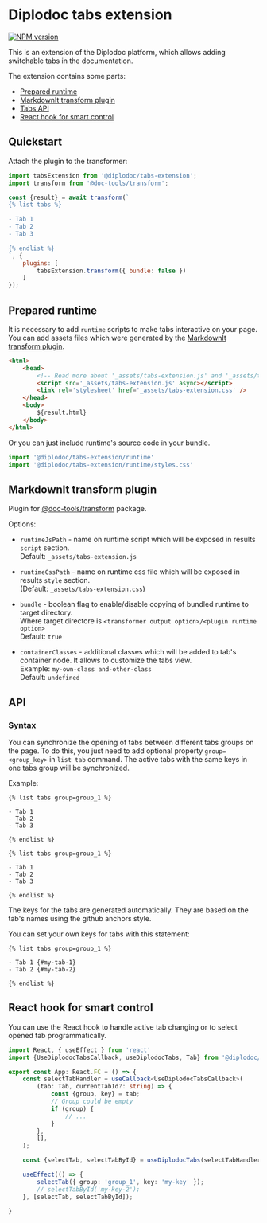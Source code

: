 # Diplodoc tabs extension

[![NPM version](https://img.shields.io/npm/v/@diplodoc/tabs-extension.svg?style=flat)](https://www.npmjs.org/package/@diplodoc/tabs-extension)

This is an extension of the Diplodoc platform, which allows adding switchable tabs in the documentation.

The extension contains some parts:
- [Prepared runtime](#prepared-runtime)
- [MarkdownIt transform plugin](#markdownit-transform-plugin)
- [Tabs API](#api)
- [React hook for smart control](#react-hook-for-smart-control)

## Quickstart

Attach the plugin to the transformer:

```js
import tabsExtension from '@diplodoc/tabs-extension';
import transform from '@doc-tools/transform';

const {result} = await transform(`
{% list tabs %}

- Tab 1
- Tab 2
- Tab 3

{% endlist %}
`, {
    plugins: [
        tabsExtension.transform({ bundle: false })
    ]
});
```

## Prepared runtime

It is necessary to add `runtime` scripts to make tabs interactive on your page.<br/>
You can add assets files which were generated by the [MarkdownIt transform plugin](#markdownit-transform-plugin).
```html
<html>
    <head>
        <!-- Read more about '_assets/tabs-extension.js' and '_assets/tabs-extension.css' in 'Transform plugin' section -->
        <script src='_assets/tabs-extension.js' async></script>
        <link rel='stylesheet' href='_assets/tabs-extension.css' />
    </head>
    <body>
        ${result.html}
    </body>
</html>
```

Or you can just include runtime's source code in your bundle.
```js
import '@diplodoc/tabs-extension/runtime'
import '@diplodoc/tabs-extension/runtime/styles.css'
```

## MarkdownIt transform plugin

Plugin for [@doc-tools/transform](https://github.com/diplodoc-platform/transform) package.

Options:
- `runtimeJsPath` - name on runtime script which will be exposed in results `script` section.<br>
  Default: `_assets/tabs-extension.js`<br>

- `runtimeCssPath` - name on runtime css file which will be exposed in results `style` section.<br>
  (Default: `_assets/tabs-extension.css`)<br>

- `bundle` - boolean flag to enable/disable copying of bundled runtime to target directory.<br>
  Where target directore is `<transformer output option>/<plugin runtime option>`<br>
  Default: `true`<br>

- `containerClasses` - additional classes which will be added to tab's container node. It allows to customize the tabs view.<br>
  Example: `my-own-class and-other-class`<br>
  Default: `undefined`<br>

## API

### Syntax

You can synchronize the opening of tabs between different tabs groups on the page. To do this, you just need to add optional property `group=<group_key>` in `list tab` command. The active tabs with the same keys in one tabs group will be synchronized.

Example:
```
{% list tabs group=group_1 %}

- Tab 1
- Tab 2
- Tab 3

{% endlist %}

{% list tabs group=group_1 %}

- Tab 1
- Tab 2
- Tab 3

{% endlist %}
```

The keys for the tabs are generated automatically. They are based on the tab's names using the github anchors style.

You can set your own keys for tabs with this statement:
```
{% list tabs group=group_1 %}

- Tab 1 {#my-tab-1}
- Tab 2 {#my-tab-2}

{% endlist %}
```

## React hook for smart control

You can use the React hook to handle active tab changing or to select opened tab programmatically.

```TypeScript
import React, { useEffect } from 'react'
import {UseDiplodocTabsCallback, useDiplodocTabs, Tab} from '@diplodoc/tabs-extension/react';

export const App: React.FC = () => {
    const selectTabHandler = useCallback<UseDiplodocTabsCallback>(
        (tab: Tab, currentTabId?: string) => {
            const {group, key} = tab;
            // Group could be empty
            if (group) {
                // ...
            }
        },
        [],
    );

    const {selectTab, selectTabById} = useDiplodocTabs(selectTabHandler);

    useEffect(() => {
        selectTab({ group: 'group_1', key: 'my-key' });
        // selectTabById('my-key-2');
    }, [selectTab, selectTabById]);

}
```
